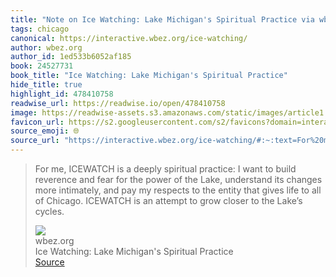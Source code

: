 ```yaml
---
title: "Note on Ice Watching: Lake Michigan's Spiritual Practice via wbez.org"
tags: chicago
canonical: https://interactive.wbez.org/ice-watching/
author: wbez.org
author_id: 1ed533b6052af185
book: 24527731
book_title: "Ice Watching: Lake Michigan's Spiritual Practice"
hide_title: true
highlight_id: 478410758
readwise_url: https://readwise.io/open/478410758
image: https://readwise-assets.s3.amazonaws.com/static/images/article1.be68295a7e40.png
favicon_url: https://s2.googleusercontent.com/s2/favicons?domain=interactive.wbez.org
source_emoji: 🌐
source_url: "https://interactive.wbez.org/ice-watching/#:~:text=For%20me%2C%20ICEWATCH,the%20Lake%E2%80%99s%20cycles."
---
```


> For me, ICEWATCH is a deeply spiritual practice: I want to build reverence and fear for the power of the Lake, understand its changes more intimately, and pay my respects to the entity that gives life to all of Chicago. ICEWATCH is an attempt to grow closer to the Lake’s cycles.
> <div class="quoteback-footer"><div class="quoteback-avatar"><img class="mini-favicon" src="https://s2.googleusercontent.com/s2/favicons?domain=interactive.wbez.org"></div><div class="quoteback-metadata"><div class="metadata-inner"><span style="display:none">FROM:</span><div aria-label="wbez.org" class="quoteback-author"> wbez.org</div><div aria-label="Ice Watching: Lake Michigan's Spiritual Practice" class="quoteback-title"> Ice Watching: Lake Michigan's Spiritual Practice</div></div></div><div class="quoteback-backlink"><a target="_blank" aria-label="go to the full text of this quotation" rel="noopener" href="https://interactive.wbez.org/ice-watching/#:~:text=For%20me%2C%20ICEWATCH,the%20Lake%E2%80%99s%20cycles." class="quoteback-arrow"> Source</a></div></div>